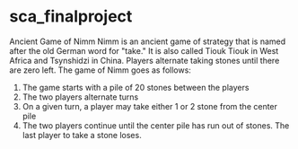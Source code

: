 # sca_finalproject

Ancient Game of Nimm
Nimm is an ancient game of strategy that is named after the old German word for "take."
It is also called Tiouk Tiouk in West Africa and Tsynshidzi in China. Players alternate
taking stones until there are zero left. The game of Nimm goes as follows:
1. The game starts with a pile of 20 stones between the players
2. The two players alternate turns
3. On a given turn, a player may take either 1 or 2 stone from the center pile
4. The two players continue until the center pile has run out of stones.
The last player to take a stone loses. 
